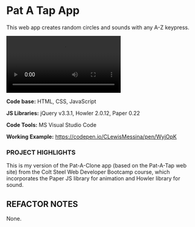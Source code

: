 ﻿# Pat A Tap App
This web app creates random circles and sounds with any A-Z keypress.


<div class="video_container">
  <video>
    <source src="https://raw.githubusercontent.com/CLewisMessina/Pat_A_Tap_App/master/img/PAS.webm" type="video/webm">
  </video> 
</div>



**Code base:** HTML, CSS, JavaScript

**JS Libraries:** jQuery v3.3.1, Howler 2.0.12, Paper 0.22

**Code Tools:** MS Visual Studio Code

**Working Example:** https://codepen.io/CLewisMessina/pen/WyjOpK


### PROJECT HIGHLIGHTS
This is my version of the Pat-A-Clone app (based on the Pat-A-Tap web site) from the Colt Steel Web Developer Bootcamp course, which incorporates the Paper JS library for animation and Howler library for sound.

## REFACTOR NOTES
None.


